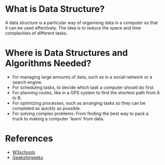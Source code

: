 # What is Data Structure?
A data structure is a particular way of organising data in a computer so that it can be used effectively. The idea is to reduce the space and time complexities of different tasks. 

# Where is Data Structures and Algorithms Needed?
- For managing large amounts of data, such as in a social network or a search engine.
- For scheduling tasks, to decide which task a computer should do first.
- For planning routes, like in a GPS system to find the shortest path from A to B.
- For optimizing processes, such as arranging tasks so they can be completed as quickly as possible.
- For solving complex problems: From finding the best way to pack a truck to making a computer 'learn' from data.

# References
- [W3schools](https://www.w3schools.com/dsa/dsa_intro.php)
- [Geeksforgeeks](https://www.geeksforgeeks.org/introduction-to-data-structures/)

  
